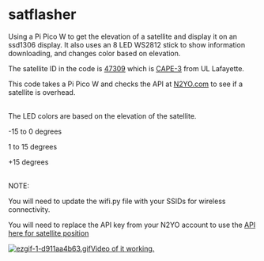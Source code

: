 # satflasher
Using a Pi Pico W to get the elevation of a satellite and display it on an ssd1306 display.
It also uses an 8 LED WS2812 stick to show information downloading, and changes color based on elevation.

The satellite ID in the code is [47309](https://www.n2yo.com/satellite/?s=47309) which is [CAPE-3](https://ee.louisiana.edu/research/cape/satellite-missions/cape-3) from UL Lafayette.


This code takes a Pi Pico W and checks the API at [N2YO.com](https://www.n2yo.com) to see if a satellite is overhead.

<br>
The LED colors are based on the elevation of the satellite.

-15 to 0 degrees 

1 to 15 degrees

+15 degrees

<br>
NOTE:

You will need to update the wifi.py file with your SSIDs for wireless connectivity.

You will need to replace the API key from your N2YO account to use the [API here for satellite position](https://www.n2yo.com/api/)

<a href="https://gifyu.com/image/SuMDn"><img src="https://s11.gifyu.com/images/ezgif-1-d911aa4b63.gif" alt="ezgif-1-d911aa4b63.gif" border="0" />Video of it working.</a>
